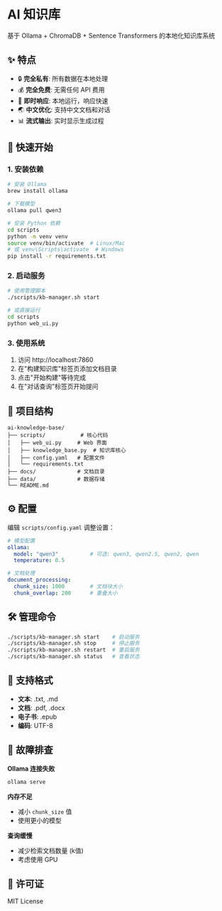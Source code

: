 # AI 知识库

基于 Ollama + ChromaDB + Sentence Transformers 的本地化知识库系统

## ✨ 特点

- 🔒 **完全私有**: 所有数据在本地处理
- 💰 **完全免费**: 无需任何 API 费用  
- 🚀 **即时响应**: 本地运行，响应快速
- 🌏 **中文优化**: 支持中文文档和对话
- 📊 **流式输出**: 实时显示生成过程

## 🚀 快速开始

### 1. 安装依赖

```bash
# 安装 Ollama
brew install ollama

# 下载模型
ollama pull qwen3

# 安装 Python 依赖
cd scripts
python -m venv venv
source venv/bin/activate  # Linux/Mac
# 或 venv\Scripts\activate  # Windows
pip install -r requirements.txt
```

### 2. 启动服务

```bash
# 使用管理脚本
./scripts/kb-manager.sh start

# 或直接运行
cd scripts
python web_ui.py
```

### 3. 使用系统

1. 访问 http://localhost:7860
2. 在"构建知识库"标签页添加文档目录
3. 点击"开始构建"等待完成
4. 在"对话查询"标签页开始提问

## 📁 项目结构

```
ai-knowledge-base/
├── scripts/           # 核心代码
│   ├── web_ui.py     # Web 界面
│   ├── knowledge_base.py  # 知识库核心
│   ├── config.yaml   # 配置文件
│   └── requirements.txt
├── docs/             # 文档目录
├── data/             # 数据存储
└── README.md
```

## ⚙️ 配置

编辑 `scripts/config.yaml` 调整设置：

```yaml
# 模型配置
ollama:
  model: "qwen3"          # 可选: qwen3, qwen2.5, qwen2, qwen
  temperature: 0.5

# 文档处理
document_processing:
  chunk_size: 1000        # 文档块大小
  chunk_overlap: 200      # 重叠大小
```

## 🛠️ 管理命令

```bash
./scripts/kb-manager.sh start    # 启动服务
./scripts/kb-manager.sh stop     # 停止服务
./scripts/kb-manager.sh restart  # 重启服务
./scripts/kb-manager.sh status   # 查看状态
```

## 📝 支持格式

- **文本**: .txt, .md
- **文档**: .pdf, .docx
- **电子书**: .epub
- **编码**: UTF-8

## 🔧 故障排查

**Ollama 连接失败**
```bash
ollama serve
```

**内存不足**
- 减小 `chunk_size` 值
- 使用更小的模型

**查询缓慢**
- 减少检索文档数量 (k值)
- 考虑使用 GPU

## 📄 许可证

MIT License